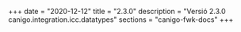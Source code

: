 +++
date        = "2020-12-12"
title       = "2.3.0"
description = "Versió 2.3.0 canigo.integration.icc.datatypes"
sections    = "canigo-fwk-docs"
+++